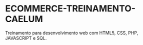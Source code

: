 # ECOMMERCE-TREINAMENTO-CAELUM
Treinamento para desenvolvimento web com HTML5, CSS, PHP, JAVASCRIPT e SQL.
